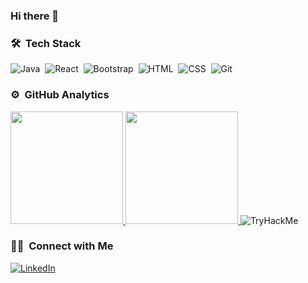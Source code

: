### Hi there 👋

### 🛠 &nbsp;Tech Stack

![Java](https://img.shields.io/badge/-Java-05122A?&style=flat&logo=java&logoColor=red)&nbsp;
![React](https://img.shields.io/badge/-React-05122A?style=flat&logo=react)&nbsp;
![Bootstrap](https://img.shields.io/badge/-Bootstrap-05122A?style=flat&logo=bootstrap&logoColor=563D7C)&nbsp;
![HTML](https://img.shields.io/badge/-HTML-05122A?style=flat&logo=HTML5)&nbsp;
![CSS](https://img.shields.io/badge/-CSS-05122A?style=flat&logo=CSS3&logoColor=1572B6)&nbsp;
![Git](https://img.shields.io/badge/-Git-05122A?style=flat&logo=git)&nbsp;

### ⚙️ &nbsp;GitHub Analytics

<a href="https://github.com/kavyedeparmaklar">
  <img height="180em" src="https://github-readme-stats-eight-theta.vercel.app/api?username=KlavyedeParmaklar&show_icons=true&theme=algolia&include_all_commits=true&count_private=true"/>
  <img height="180em" src="https://github-readme-stats-eight-theta.vercel.app/api/top-langs/?username=KlavyedeParmaklar&layout=compact&langs_count=8&theme=algolia"/>
</a>
<img src="https://tryhackme-badges.s3.amazonaws.com/sepco.png" alt="TryHackMe" />

### 🤝🏻 &nbsp;Connect with Me

<a href="https://www.linkedin.com/in/sebahattin-kalach/" target="_blank">
  <img alt="LinkedIn" src="https://img.shields.io/badge/-Sebahattin%20Kalach-0077B5?style=flat&logo=Linkedin&logoColor=white"/>
</a>

<!--
**KlavyedeParmaklar/KlavyedeParmaklar** is a ✨ _special_ ✨ repository because its `README.md` (this file) appears on your GitHub profile.

Here are some ideas to get you started:

- 🔭 I’m currently working on ...
- 🌱 I’m currently learning ...
- 👯 I’m looking to collaborate on ...
- 🤔 I’m looking for help with ...
- 💬 Ask me about ...
- 📫 How to reach me: ...
- 😄 Pronouns: ...
- ⚡ Fun fact: ...
-->
